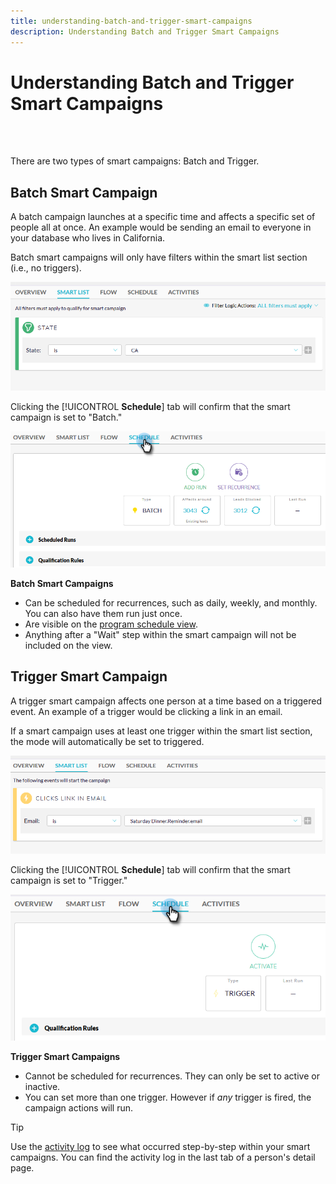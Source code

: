 ```yaml
---
title: understanding-batch-and-trigger-smart-campaigns
description: Understanding Batch and Trigger Smart Campaigns
---
```


# Understanding Batch and Trigger Smart Campaigns

<br>&nbsp;

There are two types of smart campaigns: Batch and Trigger.

## Batch Smart Campaign

A batch campaign launches at a specific time and affects a specific set of people all at once. An example would be sending an email to everyone in your database who lives in California.

Batch smart campaigns will only have filters within the smart list section (i.e., no triggers).

   ![Image One](/help/sky/assets/smart-campaigns/understanding-batch-and-trigger-smart-campaigns/understanding-batch-and-trigger-smart-campaigns-1.png)

Clicking the [!UICONTROL **Schedule**] tab will confirm that the smart campaign is set to "Batch."

   ![Image Two](/help/sky/assets/smart-campaigns/understanding-batch-and-trigger-smart-campaigns/understanding-batch-and-trigger-smart-campaigns-2.png)

**Batch Smart Campaigns**

* Can be scheduled for recurrences, such as daily, weekly, and monthly. You can also have them run just once.
* Are visible on the [program schedule view](https://docs.marketo.com/display/DOCS/Navigating+the+Program+Schedule+View).
* Anything after a "Wait" step within the smart campaign will not be included on the view.

## Trigger Smart Campaign

A trigger smart campaign affects one person at a time based on a triggered event. An example of a trigger would be clicking a link in an email.

If a smart campaign uses at least one trigger within the smart list section, the mode will automatically be set to triggered.

   ![Image Three](/help/sky/assets/smart-campaigns/understanding-batch-and-trigger-smart-campaigns/understanding-batch-and-trigger-smart-campaigns-3.png)

Clicking the [!UICONTROL **Schedule**] tab will confirm that the smart campaign is set to "Trigger."

   ![Image Four](/help/sky/assets/smart-campaigns/understanding-batch-and-trigger-smart-campaigns/understanding-batch-and-trigger-smart-campaigns-4.png)

**Trigger Smart Campaigns**

* Cannot be scheduled for recurrences. They can only be set to active or inactive.
* You can set more than one trigger. However if _any_ trigger is fired, the campaign actions will run.

>[!TIP]
>
>Use the [activity log](https://docs.marketo.com/display/DOCS/Locate+the+Activity+Log+for+a+Person) to see what occurred step-by-step within your smart campaigns. You can find the activity log in the last tab of a person's detail page.
